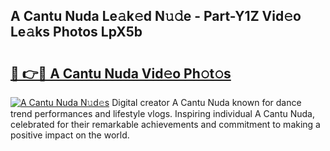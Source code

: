 ## A Cantu Nuda Le𝚊k𝚎d N𝚞𝚍e - Part-Y1Z Vid𝚎o Le𝚊ks Photos LpX5b

# <h2><a href="http://fbelo3e.evod.top/?m=A+Cantu+Nuda">🔗 👉🔴 A Cantu Nuda Vid𝚎o Ph𝚘t𝚘s</a></h2>

[![A Cantu Nuda N𝚞d𝚎s](https://i.imgur.com/8V9OHl7.gif)](http://fbelo3e.evod.top/?m=A+Cantu+Nuda)
Digital creator A Cantu Nuda known for dance trend performances and lifestyle vlogs. Inspiring individual A Cantu Nuda, celebrated for their remarkable achievements and commitment to making a positive impact on the world. 
